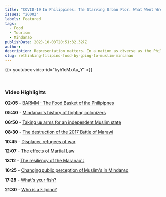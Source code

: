 ```yaml
---
title: "COVID-19 In Philippines: The Starving Urban Poor. What Went Wrong?"
issues: "20002"
labels: Featured
tags:
  - Food
  - Tourism
  - Mindanao
publishDate: 2020-10-03T20:51:32.327Z
author: 
description: Representation matters. In a nation as diverse as the Philippines, which is home to over 7,600 islands, dozens of ethnic tribes and nearly 200 languages, it’s not easy to forge an inclusive national identity. 
slug: rethinking-filipino-food-by-going-to-muslim-mindanao
---
```


{{< youtubex video-id="kyh1cMxAu_Y" >}}

<br />
<h3 class="text-normal mb-2">Video Highlights</h3>


**02:05** - [BARMM - The Food Basket of the Philipipnes](javascript:playAt(125);void(0);)

**05:40** - [Mindanao's history of fighting colonizers](javascript:playAt(340);void(0);)

**06:50** - [Taking up arms for an independent Muslim state](javascript:playAt(410);void(0);)

**08:30** - [The destruction of the 2017 Battle of Marawi](javascript:playAt(510);void(0);)

**10:45** - [Displaced refugees of war](javascript:playAt(645);void(0);)

**12:07** - [The effects of Martial Law](javascript:playAt(727);void(0);)

**13:12** - [The resiliency of the Maranao's](javascript:playAt(792);void(0);)

**16:25** - [Changing public perception of Muslim's in Mindanao](javascript:playAt(985);void(0);)

**17:28** - [What's your fish?](javascript:playAt(1048);void(0);)

**21:30** - [Who is a Filipino?](javascript:playAt(1290);void(0);)